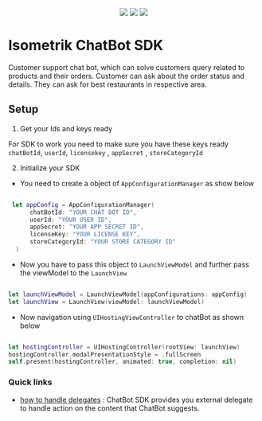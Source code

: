
<p align="center">
  <a href="https://www.swift.org/package-manager/"><img src="https://img.shields.io/badge/SPM-compatible-darkgreen?style=flat-square"/></a>
   <a href="https://getstream.io/chat/docs/sdk/ios/"><img src="https://img.shields.io/badge/iOS-16%2B-lightblue?style=flat-square" /></a>
  <a href="https://swift.org"><img src="https://img.shields.io/badge/Swift-5.7%2B-orange.svg?style=flat-square" /></a>
</p>

# Isometrik ChatBot SDK

Customer support chat bot, which can solve customers query related to products and their orders. Customer can ask about the order status and details. They can ask for best restaurants in respective area. 

## Setup

1. Get your Ids and keys ready
   
For SDK to work you need to make sure you have these keys ready
``chatBotId``, ``userId``, ``licensekey`` , ``appSecret`` , ``storeCategoryId``

2. Initialize your SDK

- You need to create a object of ``AppConfigurationManager`` as show below

```swift

 let appConfig = AppConfigurationManager(
      chatBotId: "YOUR CHAT BOT ID",
      userId: "YOUR USER ID",
      appSecret: "YOUR APP SECRET ID",
      licenseKey: "YOUR LICENSE KEY",
      storeCategoryId: "YOUR STORE CATEGORY ID"
  )

```

- Now you have to pass this object to ``LaunchViewModel`` and further pass the viewModel to the ``LaunchView``

``` swift

let launchViewModel = LaunchViewModel(appConfigurations: appConfig)
let launchView = LaunchView(viewModel: launchViewModel)

```
- Now navigation using ``UIHostingViewController`` to chatBot as shown below

``` swift

let hostingController = UIHostingController(rootView: launchView)
hostingController.modalPresentationStyle = .fullScreen
self.present(hostingController, animated: true, completion: nil)

```

### Quick links
- [how to handle delegates](./Readme_doc/external_delegate.md) : ChatBot SDK provides you external delegate to handle action on the content that ChatBot suggests.



